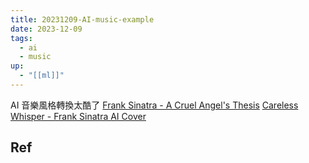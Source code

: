```yaml
---
title: 20231209-AI-music-example
date: 2023-12-09
tags:
  - ai
  - music
up:
  - "[[ml]]"
---
```

AI 音樂風格轉換太酷了
[Frank Sinatra - A Cruel Angel's Thesis](https://youtu.be/IM_EDpvY4vA?si=jrhDvSM1wWdcnZgG)
[Careless Whisper - Frank Sinatra AI Cover](https://youtu.be/_Y543NEiR5w?si=uLzQnCi-u3sp-ZSV)
## Ref
